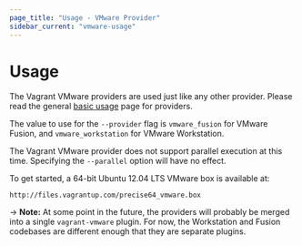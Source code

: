 ```yaml
---
page_title: "Usage - VMware Provider"
sidebar_current: "vmware-usage"
---
```


# Usage

The Vagrant VMware providers are used just like any other provider. Please
read the general [basic usage](/docs/providers/basic_usage.html) page for
providers.

The value to use for the `--provider` flag is `vmware_fusion` for VMware
Fusion, and `vmware_workstation` for VMware Workstation.

The Vagrant VMware provider does not support parallel execution at this time.
Specifying the `--parallel` option will have no effect.

To get started, a 64-bit Ubuntu 12.04 LTS VMware box is available at:

```text
http://files.vagrantup.com/precise64_vmware.box
```

-> **Note:** At some point in the future, the providers will probably be merged
into a single `vagrant-vmware` plugin. For now, the Workstation and Fusion
codebases are different enough that they are separate plugins.
